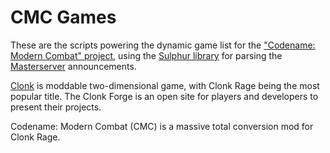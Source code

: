 # CMC Games

These are the scripts powering the dynamic game list for the ["Codename: Modern Combat" project](http://ccf.striver.net/pr.php?pr=888), using the [Sulphur library](https://github.com/beheh/sulphur/) for parsing the [Masterserver](http://league.clonkspot.org:80) announcements.

[Clonk](http://clonk.de/) is moddable two-dimensional game, with Clonk Rage being the most popular title. The Clonk Forge is an open site for players and developers to present their projects.

Codename: Modern Combat (CMC) is a massive total conversion mod for Clonk Rage.
